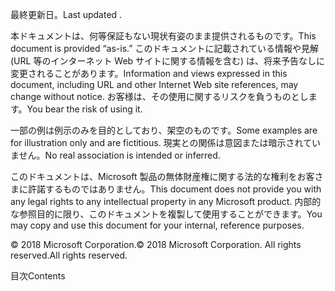 <!-- This file contains localizable strings used in generating the custom PDF. Do not use as an include file in any web content. -->
<!-- content for PDF copyright page -->

<span data-ttu-id="810fe-101">最終更新日。</span><span class="sxs-lookup"><span data-stu-id="810fe-101">Last updated .</span></span>

<span data-ttu-id="810fe-102">本ドキュメントは、何等保証もない現状有姿のまま提供されるものです。</span><span class="sxs-lookup"><span data-stu-id="810fe-102">This document is provided “as-is.”</span></span> <span data-ttu-id="810fe-103">このドキュメントに記載されている情報や見解 (URL 等のインターネット Web サイトに関する情報を含む) は、将来予告なしに変更されることがあります。</span><span class="sxs-lookup"><span data-stu-id="810fe-103">Information and views expressed in this document, including URL and other Internet Web site references, may change without notice.</span></span> <span data-ttu-id="810fe-104">お客様は、その使用に関するリスクを負うものとします。</span><span class="sxs-lookup"><span data-stu-id="810fe-104">You bear the risk of using it.</span></span>

<span data-ttu-id="810fe-105">一部の例は例示のみを目的としており、架空のものです。</span><span class="sxs-lookup"><span data-stu-id="810fe-105">Some examples are for illustration only and are fictitious.</span></span> <span data-ttu-id="810fe-106">現実との関係は意図または暗示されていません。</span><span class="sxs-lookup"><span data-stu-id="810fe-106">No real association is intended or inferred.</span></span> 

<span data-ttu-id="810fe-107">このドキュメントは、Microsoft 製品の無体財産権に関する法的な権利をお客さまに許諾するものではありません。</span><span class="sxs-lookup"><span data-stu-id="810fe-107">This document does not provide you with any legal rights to any intellectual property in any Microsoft product.</span></span> <span data-ttu-id="810fe-108">内部的な参照目的に限り、このドキュメントを複製して使用することができます。</span><span class="sxs-lookup"><span data-stu-id="810fe-108">You may copy and use this document for your internal, reference purposes.</span></span> 

<span data-ttu-id="810fe-109">© 2018 Microsoft Corporation.</span><span class="sxs-lookup"><span data-stu-id="810fe-109">© 2018 Microsoft Corporation.</span></span> <span data-ttu-id="810fe-110">All rights reserved.</span><span class="sxs-lookup"><span data-stu-id="810fe-110">All rights reserved.</span></span> 

<!-- string for PDF contents heading -->

<span data-ttu-id="810fe-111">目次</span><span class="sxs-lookup"><span data-stu-id="810fe-111">Contents</span></span>
